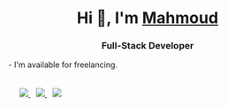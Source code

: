 <h1 align="center">
  Hi 👋, I'm 
  <a href="https://github.com/hedeshmb" target="blank">
    Mahmoud
  </a>
</h1>
<h3 align="center">Full-Stack Developer</h3>
-  I'm available for freelancing.
<br/><br/><br/>
<div class="icons-social" style="margin-left: 10px;">
  <a style="margin-left: 10px;"  target="_blank" href="https://www.linkedin.com/in/mahmoud-barzegar-hedesh-6a26bb51/">
    <img src="https://hedesh.ir/static/image/linkedin.png">
  </a>
  <a style="margin-left: 10px;" target="_blank" href="https://hedesh.ir/">
    <img src="https://hedesh.ir/static/image/blog-hedesh.png">
  </a>
  <a style="margin-left: 10px;" target="_blank" href="https://irannote.ir/">
    <img src="https://hedesh.ir/static/image/irannote.png">
  </a>
</div>
